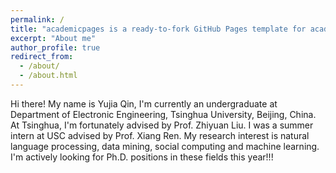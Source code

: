 ```yaml
---
permalink: /
title: "academicpages is a ready-to-fork GitHub Pages template for academic personal websites"
excerpt: "About me"
author_profile: true
redirect_from: 
  - /about/
  - /about.html
---
```


Hi there! My name is Yujia Qin, I'm currently an undergraduate at Department of Electronic Engineering, Tsinghua University, Beijing, China. At Tsinghua, I'm fortunately advised by Prof. Zhiyuan Liu. I was a summer intern at USC advised by Prof. Xiang Ren. My research interest is natural language processing, data mining, social computing and machine learning. I'm actively looking for Ph.D. positions in these fields this year!!!
